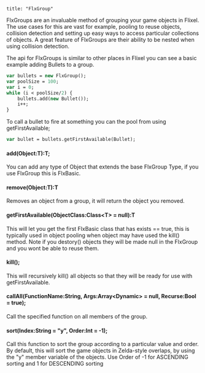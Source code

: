 ```
title: "FlxGroup"
```

FlxGroups are an invaluable method of grouping your game objects in Flixel. The use cases for this are vast for example, pooling to reuse objects, collision detection and setting up easy ways to access particular collections of objects. A great feature of FlxGroups are their ability to be nested when using collision detection.

The api for FlxGroups is similar to other places in Flixel you can see a basic example adding Bullets to a group.

``` haxe
var bullets = new FlxGroup();
var poolSize = 100;
var i = 0;
while (i < poolSize/2) {
    bullets.add(new Bullet());
    i++;
}
```

To call a bullet to fire at something you can the pool from using getFirstAvailable;

``` haxe
var bullet = bullets.getFirstAvailable(Bullet);
```

#### add(Object:T):T;

You can add any type of Object that extends the base FlxGroup Type, if you use FlxGroup this is FlxBasic.

#### remove(Object:T):T

Removes an object from a group, it will return the object you removed.

#### getFirstAvailable(ObjectClass:Class&lt;T&gt; = null):T

This will let you get the first FlxBasic class that has exists == true, this is typically used in object pooling when object may have used the kill() method. Note if you destory() objects they will be made null in the FlxGroup and you wont be able to reuse them.

#### kill();

This will recursively kill() all objects so that they will be ready for use with getFirstAvailable.

#### callAll(FunctionName:String, Args:Array&lt;Dynamic&gt; = null, Recurse:Bool = true);

Call the specified function on all members of the group.

#### sort(Index:String = "y", Order:Int = -1);

Call this function to sort the group according to a particular value and order.
By default, this will sort the game objects in Zelda-style overlaps, by using the "y" member variable of the objects.
Use Order of -1 for ASCENDING sorting and 1 for DESCENDING sorting


